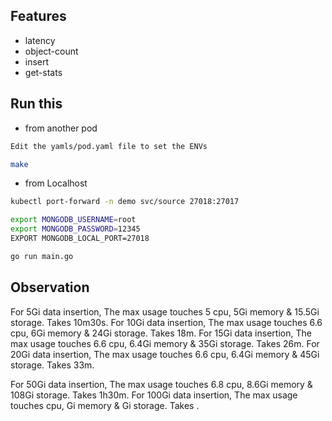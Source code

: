 ## Features
- latency
- object-count
- insert
- get-stats

## Run this
- from another pod
```bash
Edit the yamls/pod.yaml file to set the ENVs

make
```

- from Localhost
```bash
kubectl port-forward -n demo svc/source 27018:27017

export MONGODB_USERNAME=root
export MONGODB_PASSWORD=12345
EXPORT MONGODB_LOCAL_PORT=27018

go run main.go
```

## Observation
For 5Gi data insertion, The max usage touches 5 cpu, 5Gi memory & 15.5Gi storage. Takes 10m30s.
For 10Gi data insertion, The max usage touches 6.6 cpu, 6Gi memory & 24Gi storage. Takes 18m.
For 15Gi data insertion, The max usage touches 6.6 cpu, 6.4Gi memory & 35Gi storage. Takes 26m.
For 20Gi data insertion, The max usage touches 6.6 cpu, 6.4Gi memory & 45Gi storage. Takes 33m.

For 50Gi data insertion, The max usage touches 6.8 cpu, 8.6Gi memory & 108Gi storage. Takes 1h30m.
For 100Gi data insertion, The max usage touches  cpu, Gi memory & Gi storage. Takes .